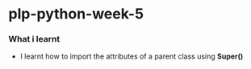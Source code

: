 # plp-python-week-5

### What i learnt

- I learnt how to import the attributes of a parent class using **Super()**
